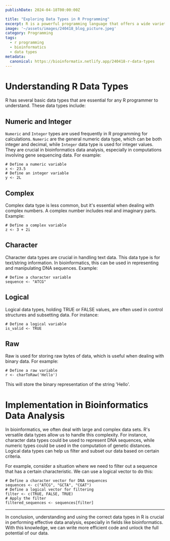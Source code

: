 ```yaml
---
publishDate: 2024-04-18T00:00:00Z

title: "Exploring Data Types in R Programming"
excerpt: R is a powerful programming language that offers a wide variety of data types. These data types are fundamental to manipulating data and developing sophisticated algorithms in bioinformatics data analysis. In this blog post, we will cover the main data types in R and their implementations in bioinformatics.  
image: '~/assets/images/240418_blog_picture.jpeg'
category: Programming
tags:
  - r programming
  - bioinformatics
  - data types
metadata:
  canonical: https://bioinformatix.netlify.app/240418-r-data-types
---
```


# Understanding R Data Types

R has several basic data types that are essential for any R programmer to understand. These data types include:

## Numeric and Integer

`Numeric` and `Integer` types are used frequently in R programming for calculations. `Numeric` are the general numeric data type, which can be both integer and decimal, while `Integer` data type is used for integer values. They are crucial in bioinformatics data analysis, especially in computations involving gene sequencing data. For example:

```
# Define a numeric variable
x <- 23.5
# Define an integer variable
y <- 2L

```

## Complex

Complex data type is less common, but it's essential when dealing with complex numbers. A complex number includes real and imaginary parts. Example:

```
# Define a complex variable
z <- 3 + 2i

```

## Character

Character data types are crucial in handling text data. This data type is for text/string information. In bioinformatics, this can be used in representing and manipulating DNA sequences. Example:

```
# Define a character variable
sequence <- "ATCG"

```

## Logical

Logical data types, holding TRUE or FALSE values, are often used in control structures and subsetting data. For instance:

```
# Define a logical variable
is_valid <- TRUE

```

## Raw

Raw is used for storing raw bytes of data, which is useful when dealing with binary data. For example:

```
# Define a raw variable
r <- charToRaw('Hello')

```

This will store the binary representation of the string 'Hello'.

# Implementation in Bioinformatics Data Analysis

In bioinformatics, we often deal with large and complex data sets. R's versatile data types allow us to handle this complexity. For instance, character data types could be used to represent DNA sequences, while numeric types could be used in the computation of genetic distances. Logical data types can help us filter and subset our data based on certain criteria.

For example, consider a situation where we need to filter out a sequence that has a certain characteristic. We can use a logical vector to do this:

```
# Define a character vector for DNA sequences
sequences <- c("ATCG", "GCTA", "CGAT")
# Define a logical vector for filtering
filter <- c(TRUE, FALSE, TRUE)
# Apply the filter
filtered_sequences <- sequences[filter]

```

***

In conclusion, understanding and using the correct data types in R is crucial in performing effective data analysis, especially in fields like bioinformatics. With this knowledge, we can write more efficient code and unlock the full potential of our data.